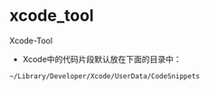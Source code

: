 # xcode_tool
 Xcode-Tool

* Xcode中的代码片段默认放在下面的目录中：
```
~/Library/Developer/Xcode/UserData/CodeSnippets 
```
